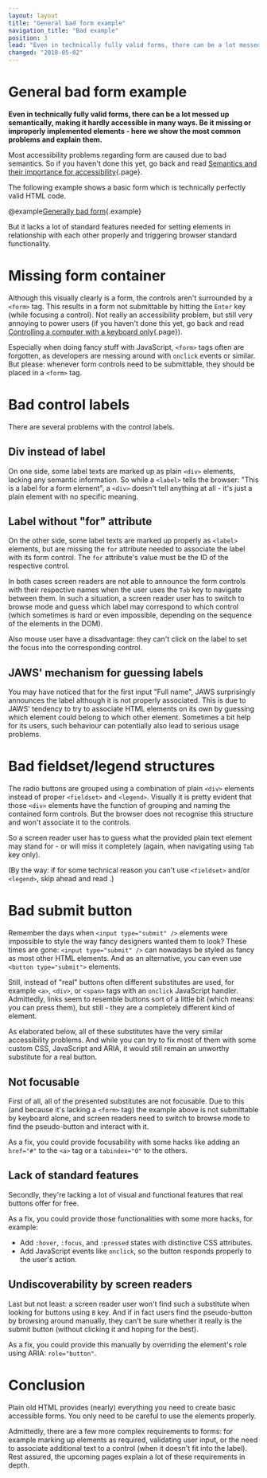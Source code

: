 ```yaml
---
layout: layout
title: "General bad form example"
navigation_title: "Bad example"
position: 3
lead: "Even in technically fully valid forms, there can be a lot messed up semantically, making it hardly accessible in many ways. Be it missing or improperly implemented elements - here we show the most common problems and explain them."
changed: "2018-05-02"
---
```


# General bad form example

**Even in technically fully valid forms, there can be a lot messed up semantically, making it hardly accessible in many ways. Be it missing or improperly implemented elements - here we show the most common problems and explain them.**

Most accessibility problems regarding form are caused due to bad semantics. So if you haven't done this yet, go back and read [Semantics and their importance for accessibility](/knowledge/semantics){.page}.

The following example shows a basic form which is technically perfectly valid HTML code.

@example[Generally bad form](generally-bad-form){.example}

But it lacks a lot of standard features needed for setting elements in relationship with each other properly and triggering browser standard functionality.

# Missing form container

Although this visually clearly is a form, the controls aren't surrounded by a `<form>` tag. This results in a form not submittable by hitting the `Enter` key (while focusing a control). Not really an accessibility problem, but still very annoying to power users (if you haven't done this yet, go back and read [Controlling a computer with a keyboard only](/knowledge/keyboard-only/controlling-a-computer){.page}).

Especially when doing fancy stuff with JavaScript, `<form>` tags often are forgotten, as developers are messing around with `onclick` events or similar. But please: whenever form controls need to be submittable, they should be placed in a `<form>` tag.

# Bad control labels

There are several problems with the control labels.

## Div instead of label

On one side, some label texts are marked up as plain `<div>` elements, lacking any semantic information. So while a `<label>` tells the browser: "This is a label for a form element", a `<div>` doesn't tell anything at all - it's just a plain element with no specific meaning.

## Label without "for" attribute

On the other side, some label texts are marked up properly as `<label>` elements, but are missing the `for` attribute needed to associate the label with its form control. The `for` attribute's value must be the ID of the respective control.

In both cases screen readers are not able to announce the form controls with their respective names when the user uses the `Tab` key to navigate between them. In such a situation, a screen reader user has to switch to browse mode and guess which label may correspond to which control (which sometimes is hard or even impossible, depending on the sequence of the elements in the DOM).

Also mouse user have a disadvantage: they can't click on the label to set the focus into the corresponding control.

## JAWS' mechanism for guessing labels

You may have noticed that for the first input "Full name", JAWS surprisingly announces the label although it is not properly associated. This is due to JAWS' tendency to try to associate HTML elements on its own by guessing which element could belong to which other element. Sometimes a bit help for its users, such behaviour can potentially also lead to serious usage problems.

# Bad fieldset/legend structures

The radio buttons are grouped using a combination of plain `<div>` elements instead of proper `<fieldset>` and `<legend>`. Visually it is pretty evident that those `<div>` elements have the function of grouping and naming the contained form controls. But the browser does not recognise this structure and won't associate it to the controls.

So a screen reader user has to guess what the provided plain text element may stand for - or will miss it completely (again, when navigating using `Tab` key only).

(By the way: if for some technical reason you can't use `<fieldset>` and/or `<legend>`, skip ahead and read [](@page-106).)

# Bad submit button

Remember the days when `<input type="submit" />` elements were impossible to style the way fancy designers wanted them to look? These times are gone: `<input type="submit" />` can nowadays be styled as fancy as most other HTML elements. And as an alternative, you can even use `<button type="submit">` elements.

Still, instead of "real" buttons often different substitutes are used, for example `<a>`, `<div>`, or `<span>` tags with an `onclick` JavaScript handler. Admittedly, links seem to resemble buttons sort of a little bit (which means: you can press them), but still - they are a completely different kind of element.

As elaborated below, all of these substitutes have the very similar accessibility problems. And while you can try to fix most of them with some custom CSS, JavaScript and ARIA, it would still remain an unworthy substitute for a real button.

## Not focusable

First of all, all of the presented substitutes are not focusable. Due to this (and because it's lacking a `<form>` tag) the example above is not submittable by keyboard alone, and screen readers need to switch to browse mode to find the pseudo-button and interact with it.

As a fix, you could provide focusability with some hacks like adding an `href="#"` to the `<a>` tag or a `tabindex="0"` to the others.

## Lack of standard features

Secondly, they're lacking a lot of visual and functional features that real buttons offer for free.

As a fix, you could provide those functionalities with some more hacks, for example:

- Add `:hover`, `:focus`, and `:pressed` states with distinctive CSS attributes.
- Add JavaScript events like `onclick`, so the button responds properly to the user's action.

## Undiscoverability by screen readers

Last but not least: a screen reader user won't find such a substitute when looking for buttons using `B` key. And if in fact users find the pseudo-button by browsing around manually, they can't be sure whether it really is the submit button (without clicking it and hoping for the best).

As a fix, you could provide this manually by overriding the element's role using ARIA: `role="button"`.

# Conclusion

Plain old HTML provides (nearly) everything you need to create basic accessible forms. You only need to be careful to use the elements properly.

Admittedly, there are a few more complex requirements to forms: for example marking up elements as required, validating user input, or the need to associate additional text to a control (when it doesn't fit into the label). Rest assured, the upcoming pages explain a lot of these requirements in depth.